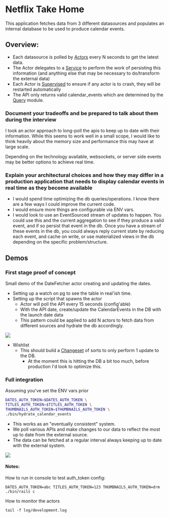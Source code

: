 # Netflix Take Home

This application fetches data from 3 different datasources and populates an internal database to be used to produce calendar events.

## Overview:

- Each datasource is polled by [Actors](https://github.com/gogogarrett/netflix_takehome/blob/master/app/actors/actor/date_fetcher.rb) every N seconds to get the latest data.
- The Actor delegates to a [Service](https://github.com/gogogarrett/netflix_takehome/blob/master/app/services/service/hydrate_date.rb) to perform the work of persisting this information (and anything else that may be necessary to do/transform the external data)
- Each Actor is [Supervised](https://github.com/gogogarrett/netflix_takehome/blob/master/lib/hydration_supervisor.rb) to ensure if any actor is to crash, they will be restarted automatically
- The API only returns valid calendar_events which are determined by the [Query](https://github.com/gogogarrett/netflix_takehome/blob/master/app/queries/query/calendar_events.rb) module.

### Document your tradeoffs and be prepared to talk about them during the interview

I took an actor approach to long-poll the apis to keep up to date with their information. While this seems to work well in a small scope, I would like to think heavily about the memory size and performance this may have at large scale.

Depending on the technology available, websockets, or server side events may be better options to achieve real time.

### Explain your architectural choices and how they may differ in a production application that needs to display calendar events in real time as they become available

- I would spend time optimizing the db queries/operations. I know there are a few ways I could improve the current code.
- I would ensure more things are configurable via ENV vars.
- I would look to use an EventSourced stream of updates to happen. You could use this and the current aggregation to see if they produce a valid event, and if so persist that event in the db. Once you have a stream of these events in the db, you could always reply current state by reducing each event, and cache on write, or use materialized views in the db depending on the specific problem/structure.

## Demos

### First stage proof of concept

Small demo of the DateFetcher actor creating and updating the dates.

- Setting up a watch on pg to see the table in real'ish time.
- Setting up the script that spawns the actor
  - Actor will poll the API every 15 seconds (config'able)
  - With the API date, create/update the CalendarEvents in the DB with the launch date data
  - This pattern could be applied to add N actors to fetch data from different sources and hydrate the db accordingly.

![](adding_date_syncing.gif)

- Wishlist
  - This should build a [Changeset](https://hexdocs.pm/ecto/Ecto.Changeset.html) of sorts to only perform 1 update to the DB.
    - At the moment this is hitting the DB a bit too much, before production I'd look to optimize this.


### Full integration

Assuming you've set the ENV vars prior

```sh
DATES_AUTH_TOKEN=$DATES_AUTH_TOKEN \
TITLES_AUTH_TOKEN=$TITLES_AUTH_TOKEN \
THUMBNAILS_AUTH_TOKEN=$THUMBNAILS_AUTH_TOKEN \
./bin/hydrate_calendar_events
```

- This works as an "eventually consistent" system.
- We poll various APIs and make changes to our data to reflect the most up to date from the external source.
- The data can be fetched at a regular interval always keeping up to date with the external system.

![](full_integration.gif)


#### Notes:

How to run in console to test auth_token config:

```
DATES_AUTH_TOKEN=abc TITLES_AUTH_TOKEN=123 THUMBNAILS_AUTH_TOKEN=drm ./bin/rails c
```

How to monitor the actors

```
tail -f log/development.log
```
